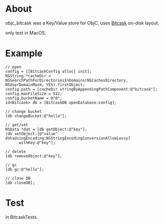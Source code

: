 

# About

objc_bitcask was a Key/Value store for ObjC, uses [Bitcask](https://en.wikipedia.org/wiki/Bitcask)  on-disk layout.

only test in MacOS.

# Example

```ObjC
// open
config = [[BitcaskConfig alloc] init];
NSString *cacheDir = NSSearchPathForDirectoriesInDomains(NSCachesDirectory, NSUserDomainMask, YES).firstObject;
config.path = [cacheDir stringByAppendingPathComponent:@"bitcask"];
config.maxFileSize = 512;
config.bucketName = @"0";
id<Bitcask> db = [BitcaskDB openDatabase:config];

// change bucket
[db changeBucket:@"hello"];

// get/set
NSData *dat = [db getObject:@"key"];
[db setObject:[@"value" dataUsingEncoding:NSStringEncodingConversionAllowLossy]
      withKey:@"key"];

// delete
[db removeObject:@"key"];

// gc
[db gc:@"hello"];

// close DB
[db closeDB];
```

# Test

in BitcaskTests.
